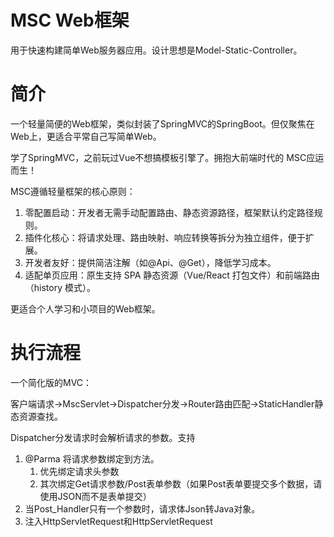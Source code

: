 # MSC Web框架
用于快速构建简单Web服务器应用。设计思想是Model-Static-Controller。
# 简介
一个轻量简便的Web框架，类似封装了SpringMVC的SpringBoot。但仅聚焦在Web上，更适合平常自己写简单Web。

学了SpringMVC，之前玩过Vue不想搞模板引擎了。拥抱大前端时代的 MSC应运而生！

MSC遵循轻量框架的核心原则：

1. 零配置启动：开发者无需手动配置路由、静态资源路径，框架默认约定路径规则。
2. 插件化核心：将请求处理、路由映射、响应转换等拆分为独立组件，便于扩展。
3. 开发者友好：提供简洁注解（如@Api、@Get），降低学习成本。
4. 适配单页应用：原生支持 SPA 静态资源（Vue/React 打包文件）和前端路由（history 模式）。

更适合个人学习和小项目的Web框架。

# 执行流程
一个简化版的MVC：

客户端请求->MscServlet->Dispatcher分发->Router路由匹配->StaticHandler静态资源查找。

Dispatcher分发请求时会解析请求的参数。支持
1. @Parma 将请求参数绑定到方法。
   1. 优先绑定请求头参数
   2. 其次绑定Get请求参数/Post表单参数（如果Post表单要提交多个数据，请使用JSON而不是表单提交）
2. 当Post_Handler只有一个参数时，请求体Json转Java对象。
3. 注入HttpServletRequest和HttpServletRequest 